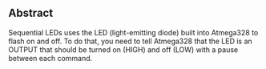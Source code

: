 ## Abstract
Sequential LEDs uses the LED (light-emitting diode) built into Atmega328 to flash on and off. To do that, you need to tell Atmega328 that the LED is an OUTPUT that should be turned on (HIGH) and off (LOW) with a pause between each command.
